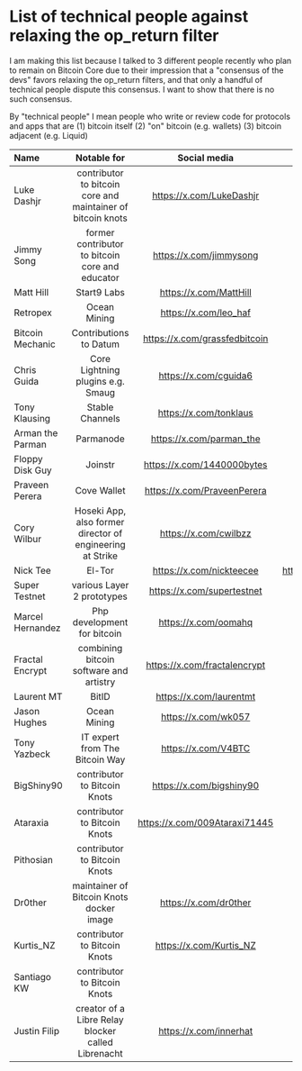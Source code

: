 # List of technical people against relaxing the op_return filter

I am making this list because I talked to 3 different people recently who plan to remain on Bitcoin Core due to their impression that a "consensus of the devs" favors relaxing the op_return filters, and that only a handful of technical people dispute this consensus. I want to show that there is no such consensus.

By "technical people" I mean people who write or review code for protocols and apps that are (1) bitcoin itself (2) "on" bitcoin (e.g. wallets) (3) bitcoin adjacent (e.g. Liquid)

| Name | Notable for | Social media | Github | Count |
| :------- | :-------: | :------: | :-------: | -------: |
| Luke Dashjr | contributor to bitcoin core and maintainer of bitcoin knots | https://x.com/LukeDashjr | https://github.com/luke-jr | 1 |
| Jimmy Song | former contributor to bitcoin core and educator | https://x.com/jimmysong | https://github.com/jimmysong | 2 |
| Matt Hill | Start9 Labs | https://x.com/MattHill | https://github.com/MattDHill | 3 |
| Retropex | Ocean Mining | https://x.com/leo_haf | https://github.com/retropex | 4 |
| Bitcoin Mechanic | Contributions to Datum | https://x.com/grassfedbitcoin | https://github.com/BitcoinMechanic | 5 |
| Chris Guida | Core Lightning plugins e.g. Smaug | https://x.com/cguida6 | https://github.com/chrisguida | 6 |
| Tony Klausing | Stable Channels | https://x.com/tonklaus | https://github.com/toneloc | 7 |
| Arman the Parman | Parmanode | https://x.com/parman_the | https://github.com/ArmanTheParman | 8 |
| Floppy Disk Guy | Joinstr | https://x.com/1440000bytes | https://github.com/1440000bytes | 9 |
| Praveen Perera | Cove Wallet | https://x.com/PraveenPerera | https://github.com/praveenperera | 10 |
| Cory Wilbur | Hoseki App, also former director of engineering at Strike | https://x.com/cwilbzz | | 11 |
| Nick Tee | El-Tor | https://x.com/nickteecee | https://bitbucket.org/eltordev/eltor/src/main/ | 12 |
| Super Testnet | various Layer 2 prototypes | https://x.com/supertestnet | https://github.com/supertestnet | 13 |
| Marcel Hernandez | Php development for bitcoin | https://x.com/oomahq | https://github.com/1ma | 14 |
| Fractal Encrypt | combining bitcoin software and artistry | https://x.com/fractalencrypt | https://github.com/fractalencrypt | 15 |
| Laurent MT | BitID | https://x.com/laurentmt | https://github.com/LaurentMT | 16 |
| Jason Hughes | Ocean Mining | https://x.com/wk057 | | 17 |
| Tony Yazbeck | IT expert from The Bitcoin Way | https://x.com/V4BTC | | 18 |
| BigShiny90 | contributor to Bitcoin Knots | https://x.com/bigshiny90 | https://github.com/bigshiny90 | 19 |
| Ataraxia | contributor to Bitcoin Knots | https://x.com/009Ataraxi71445 | https://github.com/ataraxia009 | 20 |
| Pithosian | contributor to Bitcoin Knots | | https://github.com/pithosian | 21 |
| Dr0ther | maintainer of Bitcoin Knots docker image | https://x.com/dr0ther | https://github.com/dr0ther | 22 |
| Kurtis_NZ | contributor to Bitcoin Knots | https://x.com/Kurtis_NZ | https://github.com/KurtisStirling | 23 |
| Santiago KW | contributor to Bitcoin Knots | | https://github.com/kwsantiago | 24 |
| Justin Filip | creator of a Libre Relay blocker called Librenacht | https://x.com/innerhat | https://github.com/justinfilip | 25 |
